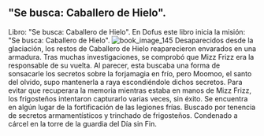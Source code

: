 ## "Se busca: Caballero de Hielo".
Libro: "Se busca: Caballero de Hielo".
En Dofus este libro inicia la misión: "Se busca: Caballero de Hielo".
![book_image_145](https://media.discordapp.net/attachments/1105643336989159555/1105647671454216222/145.jpg)
Desaparecidos desde la glaciación, los restos de Caballero de Hielo reaparecieron envarados en una armadura. Tras muchas investigaciones, se comprobó que Mizz Frizz era la responsable de su vuelta. Al parecer, esta buscaba una forma de sonsacarle los secretos sobre la forjamagia en frío, pero Moomoo, el santo del olvido, supo mantenerla a raya escondiéndole dichos secretos. Para evitar que recuperara la memoria mientras estaba en manos de Mizz Frizz, los frigosteños intentaron capturarlo varias veces, sin éxito.
Se encuentra en algún lugar de la fortificación de las legiones frías.
Buscado por tenencia de secretos armamentísticos y trinchado de frigosteños.
Condenado a cárcel en la torre de la guardia del Día sin Fin.